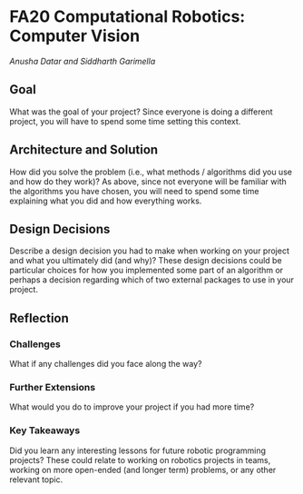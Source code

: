 # FA20 Computational Robotics: Computer Vision
*Anusha Datar and Siddharth Garimella*

## Goal
What was the goal of your project? Since everyone is doing a different project, you will have to spend some time setting this context.

## Architecture and Solution
How did you solve the problem (i.e., what methods / algorithms did you use and how do they work)? As above, since not everyone will be familiar with the algorithms you have chosen, you will need to spend some time explaining what you did and how everything works.

## Design Decisions
Describe a design decision you had to make when working on your project and what you ultimately did (and why)? These design decisions could be particular choices for how you implemented some part of an algorithm or perhaps a decision regarding which of two external packages to use in your project.

## Reflection

### Challenges
What if any challenges did you face along the way?

### Further Extensions
What would you do to improve your project if you had more time?

### Key Takeaways
Did you learn any interesting lessons for future robotic programming projects? These could relate to working on robotics projects in teams, working on more open-ended (and longer term) problems, or any other relevant topic.
